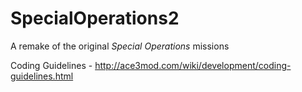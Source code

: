 # SpecialOperations2
A remake of the original *Special Operations* missions

Coding Guidelines - http://ace3mod.com/wiki/development/coding-guidelines.html

